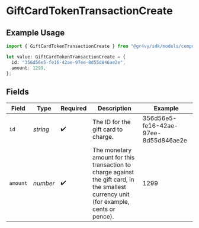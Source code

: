 # GiftCardTokenTransactionCreate

## Example Usage

```typescript
import { GiftCardTokenTransactionCreate } from "@gr4vy/sdk/models/components";

let value: GiftCardTokenTransactionCreate = {
  id: "356d56e5-fe16-42ae-97ee-8d55d846ae2e",
  amount: 1299,
};
```

## Fields

| Field                                                                                                                                  | Type                                                                                                                                   | Required                                                                                                                               | Description                                                                                                                            | Example                                                                                                                                |
| -------------------------------------------------------------------------------------------------------------------------------------- | -------------------------------------------------------------------------------------------------------------------------------------- | -------------------------------------------------------------------------------------------------------------------------------------- | -------------------------------------------------------------------------------------------------------------------------------------- | -------------------------------------------------------------------------------------------------------------------------------------- |
| `id`                                                                                                                                   | *string*                                                                                                                               | :heavy_check_mark:                                                                                                                     | The ID for the gift card to charge.                                                                                                    | 356d56e5-fe16-42ae-97ee-8d55d846ae2e                                                                                                   |
| `amount`                                                                                                                               | *number*                                                                                                                               | :heavy_check_mark:                                                                                                                     | The monetary amount for this transaction to charge against the gift card, in the smallest currency unit (for example, cents or pence). | 1299                                                                                                                                   |